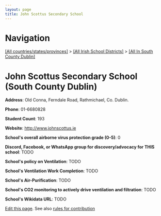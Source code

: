 ```yaml
---
layout: page
title: John Scottus Secondary School
---
```

# Navigation

[[All countries/states/provinces]](../../..) > [[All Irish School Districts]](../..) > [[All In South County Dublin]](..)

# John Scottus Secondary School (South County Dublin)

**Address**: Old Conna, Ferndale Road, Rathmichael, Co. Dublin.

**Phone**: 01-6680828

**Student Count**: 193

**Website**: <http://www.johnscottus.ie>

**School's overall airborne virus protection grade (0-5)**: 0

**Discord, Facebook, or WhatsApp group for discovery/advocacy for THIS school**: TODO

**School's policy on Ventilation**: TODO

**School's Ventilation Work Completion**: TODO

**School's Air-Purification**: TODO

**School's CO2 monitoring to actively drive ventilation and filtration**: TODO

**School's Wikidata URL**: TODO


[Edit this page](https://github.com/ventilate-schools/Ireland/edit/main/./Dublin_South_County_Dublin/John_Scottus_Secondary_School.md). See also [rules for contribution](../../../contribution-rules/)